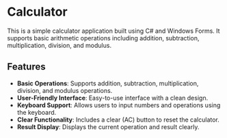 # Calculator
This is a simple calculator application built using C# and Windows Forms. It supports basic arithmetic operations including addition, subtraction, multiplication, division, and modulus.

## Features

- **Basic Operations**: Supports addition, subtraction, multiplication, division, and modulus operations.
- **User-Friendly Interface**: Easy-to-use interface with a clean design.
- **Keyboard Support**: Allows users to input numbers and operations using the keyboard.
- **Clear Functionality**: Includes a clear (AC) button to reset the calculator.
- **Result Display**: Displays the current operation and result clearly.
  

